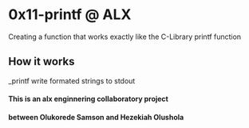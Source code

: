# 0x11-printf @ ALX

Creating a function that works exactly like the C-Library printf function

## How it works
_printf write formated strings to stdout


#### This is an alx enginnering collaboratory project
#### between Olukorede Samson and Hezekiah Olushola
